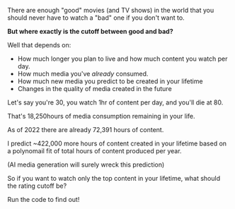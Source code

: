 There are enough "good" movies (and TV shows) in the world that you should never have to watch a "bad" one if you don't want to.

**But where exactly is the cutoff between good and bad?**

Well that depends on:
- How much longer you plan to live and how much content you watch per day.
- How much media you've *already* consumed.
- How much new media you predict to be created in your lifetime
- Changes in the quality of media created in the future

Let's say you're 30, you watch 1hr of content per day, and you'll die at 80.

That's 18,250hours of media consumption remaining in your life.

As of 2022 there are already 72,391 hours of content.

I predict ~422,000 more hours of content created in your lifetime based on a polynomail fit of total hours of content produced per year.

(AI media generation will surely wreck this prediction)

So if you want to watch only the top content in your lifetime, what should the rating cutoff be?

Run the code to find out!
